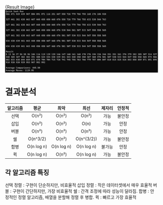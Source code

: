 {Result Image}
![](./quicksort.png)


# 결과분석

| 알고리즘 | 평균 | 최악 | 최선 | 제자리 | 안정적 |
| :-:  | :-: | :-:  | :-: | :-:  | :-: | 
| 선택 | O(n²) | O(n²) | O(n²) | 가능 | 불안정 |
| 삽입 | O(n²) | O(n²) | O(n) | 가능 | 안정 |
| 버블 | O(n²) | O(n²) | O(n²) | 가능 | 안정 |
| 쉘 | O(n^3/2) | O(n²) | O(n^(3/2)) | 가능 | 불안정 |
| 합병 | O(n log n) | O(n log n) | O(n log n) | 불가능 | 안정 | 
| 퀵 | O(n log n) | O(n²) | O(n log n) | 가능 | 불안정 |


## 각 알고리즘 특징
선택 정렬 : 구현이 단순하지만, 비효율적
삽입 정렬 : 작은 데이터셋에서 매우 효율적
버블 : 구현이 간단하지만, 가장 비효율적
쉘 : 간격 조정에 따라 성능이 달라짐.
합병 : 안정적인 정렬 알고리즘, 배열을 분할해 정렬 후 병합.
퀵 : 빠르고 가장 효율적

